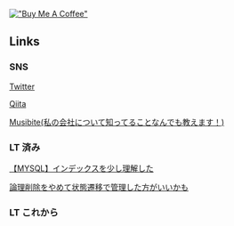 <!--
**higaki-takanori/higaki-takanori** is a ✨ _special_ ✨ repository because its `README.md` (this file) appears on your GitHub profile.

Here are some ideas to get you started:

- 🔭 I’m currently working on ...
- 🌱 I’m currently learning ...
- 👯 I’m looking to collaborate on ...
- 🤔 I’m looking for help with ...
- 💬 Ask me about ...
- 📫 How to reach me: ...
- 😄 Pronouns: ...
- ⚡ Fun fact: ...
-->

[!["Buy Me A Coffee"](https://www.buymeacoffee.com/assets/img/custom_images/orange_img.png)](https://www.buymeacoffee.com/higaki)

## Links

<!-- 
### 運営中の勉強会
[エンジニアの輪 at 福岡](https://musubite-job.com/recruitments/pn6i3p)
 -->
 
### SNS
[Twitter](https://twitter.com/higaki_program)

[Qiita](https://qiita.com/higaki-takanori)

[Musibite(私の会社について知ってることなんでも教えます！)](https://musubite-job.com/recruitments/pn6i3p)

### LT 済み
[【MYSQL】インデックスを少し理解した](https://higaki-takanori.github.io/indexLT/)

<!-- [論理削除をやめて状態遷移で管理した方がいいかも](https://higaki-takanori.github.io/softDeleteLT/) -->
[論理削除をやめて状態遷移で管理した方がいいかも](https://www.docswell.com/s/higaki-takanori/K6YYG4-2023-03-18-200704/16)

### LT これから 

<!-- 
### Career
[Career]() 
-->
